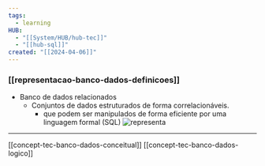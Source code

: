 ```yaml
---
tags:
  - learning
HUB:
  - "[[System/HUB/hub-tec]]"
  - "[[hub-sql]]"
created: "[[2024-04-06]]"
---
```

### [[representacao-banco-dados-definicoes]]

- Banco de dados relacionados
	- Conjuntos de dados estruturados de forma correlacionáveis.
		- que podem ser manipulados de forma eficiente por uma linguagem formal (SQL)
![representa](https://i.imgur.com/ddl1mUh.png)
---

[[concept-tec-banco-dados-conceitual]]
[[concept-tec-banco-dados-logico]]
